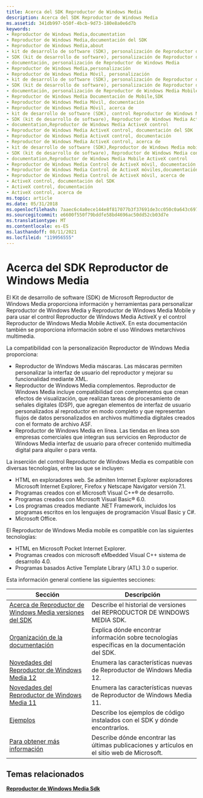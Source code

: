 ```yaml
---
title: Acerca del SDK Reproductor de Windows Media
description: Acerca del SDK Reproductor de Windows Media
ms.assetid: 341db997-b50f-4bcb-9d73-180e8a0e6d7b
keywords:
- Reproductor de Windows Media,documentation
- Reproductor de Windows Media,documentación del SDK
- Reproductor de Windows Media,about
- kit de desarrollo de software (SDK), personalización de Reproductor de Windows Media
- SDK (kit de desarrollo de software), personalización de Reproductor de Windows Media
- documentación, personalización de Reproductor de Windows Media
- Reproductor de Windows Media,personalización
- Reproductor de Windows Media Móvil, personalización
- kit de desarrollo de software (SDK), personalización de Reproductor de Windows Media Mobile
- SDK (kit de desarrollo de software), personalización de Reproductor de Windows Media Mobile
- documentación, personalización de Reproductor de Windows Media Mobile
- Reproductor de Windows Media Documentación de Mobile,SDK
- Reproductor de Windows Media Móvil, documentación
- Reproductor de Windows Media Móvil, acerca de
- kit de desarrollo de software (SDK), control Reproductor de Windows Media ActiveX software
- SDK (kit de desarrollo de software), Reproductor de Windows Media ActiveX control
- documentation,Reproductor de Windows Media ActiveX control
- Reproductor de Windows Media ActiveX control, documentación del SDK
- Reproductor de Windows Media ActiveX control, documentación
- Reproductor de Windows Media ActiveX control, acerca de
- kit de desarrollo de software (SDK),Reproductor de Windows Media mobile ActiveX control
- SDK (kit de desarrollo de software), Reproductor de Windows Media control de ActiveX móvil
- documentation,Reproductor de Windows Media Mobile ActiveX control
- Reproductor de Windows Media Control de ActiveX móvil, documentación del SDK
- Reproductor de Windows Media Control de ActiveX móviles,documentación
- Reproductor de Windows Media Control de ActiveX móvil, acerca de
- ActiveX control, documentación del SDK
- ActiveX control, documentación
- ActiveX control, acerca de
ms.topic: article
ms.date: 05/31/2018
ms.openlocfilehash: 7aaec6c4a0ece144e8f817077b3f37691de3cc050c0a643c697b9909e8a1cc35
ms.sourcegitcommit: e6600f550f79bddfe58bd4696ac50dd52cb03d7e
ms.translationtype: MT
ms.contentlocale: es-ES
ms.lasthandoff: 08/11/2021
ms.locfileid: "119956555"
---
```

# <a name="about-the-windows-media-player-sdk"></a>Acerca del SDK Reproductor de Windows Media

El Kit de desarrollo de software (SDK) de Microsoft Reproductor de Windows Media proporciona información y herramientas para personalizar Reproductor de Windows Media y Reproductor de Windows Media Mobile y para usar el control Reproductor de Windows Media ActiveX y el control Reproductor de Windows Media Mobile ActiveX. En esta documentación también se proporciona información sobre el uso Windows metarchivos multimedia.

La compatibilidad con la personalización Reproductor de Windows Media proporciona:

-   Reproductor de Windows Media máscaras. Las máscaras permiten personalizar la interfaz de usuario del reproductor y mejorar su funcionalidad mediante XML.
-   Reproductor de Windows Media complementos. Reproductor de Windows Media incluye compatibilidad con complementos que crean efectos de visualización, que realizan tareas de procesamiento de señales digitales (DSP), que agregan elementos de interfaz de usuario personalizados al reproductor en modo completo y que representan flujos de datos personalizados en archivos multimedia digitales creados con el formato de archivo ASF.
-   Reproductor de Windows Media en línea. Las tiendas en línea son empresas comerciales que integran sus servicios en Reproductor de Windows Media interfaz de usuario para ofrecer contenido multimedia digital para alquiler o para venta.

La inserción del control Reproductor de Windows Media es compatible con diversas tecnologías, entre las que se incluyen:

-   HTML en exploradores web. Se admiten Internet Explorer exploradores Microsoft Internet Explorer, Firefox y Netscape Navigator versión 7.1.
-   Programas creados con el Microsoft Visual C++® de desarrollo.
-   Programas creados con Microsoft Visual Basic® 6.0.
-   Los programas creados mediante .NET Framework, incluidos los programas escritos en los lenguajes de programación Visual Basic y C#.
-   Microsoft Office.

El Reproductor de Windows Media mobile es compatible con las siguientes tecnologías:

-   HTML en Microsoft Pocket Internet Explorer.
-   Programas creados con microsoft eMbedded Visual C++ sistema de desarrollo 4.0.
-   Programas basados Active Template Library (ATL) 3.0 o superior.

Esta información general contiene las siguientes secciones:



| Sección                                                                                | Descripción                                                                              |
|----------------------------------------------------------------------------------------|------------------------------------------------------------------------------------------|
| [Acerca de Reproductor de Windows Media versiones del SDK](about-windows-media-player-sdk-versions.md) | Describe el historial de versiones del REPRODUCTOR DE WINDOWS MEDIA SDK.                           |
| [Organización de la documentación](organization-of-the-documentation.md)             | Explica dónde encontrar información sobre tecnologías específicas en la documentación del SDK. |
| [Novedades del Reproductor de Windows Media 12](what-s-new-in-windows-media-player-12.md)     | Enumera las características nuevas de Reproductor de Windows Media 12.                              |
| [Novedades del Reproductor de Windows Media 11](what-was-new-in-windows-media-player-11.md) | Enumera las características nuevas de Reproductor de Windows Media 11.                             |
| [Ejemplos](samples.md)                                                                 | Describe los ejemplos de código instalados con el SDK y dónde encontrarlos.                |
| [Para obtener más información](for-more-information.md)                                       | Describe dónde encontrar las últimas publicaciones y artículos en el sitio web de Microsoft.   |



 

## <a name="related-topics"></a>Temas relacionados

<dl> <dt>

[**Reproductor de Windows Media Sdk**](windows-media-player-sdk.md)
</dt> </dl>

 

 




